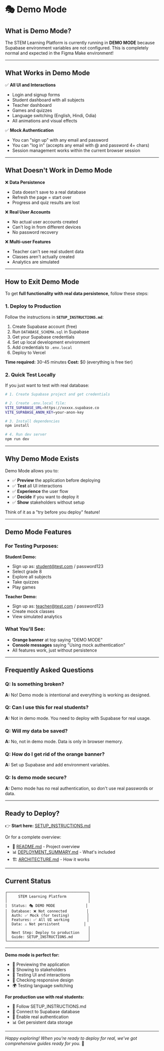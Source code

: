 # 🎭 Demo Mode

## What is Demo Mode?

The STEM Learning Platform is currently running in **DEMO MODE** because Supabase environment variables are not configured. This is completely normal and expected in the Figma Make environment!

---

## What Works in Demo Mode

✅ **All UI and Interactions**
- Login and signup forms
- Student dashboard with all subjects
- Teacher dashboard
- Games and quizzes
- Language switching (English, Hindi, Odia)
- All animations and visual effects

✅ **Mock Authentication**
- You can "sign up" with any email and password
- You can "log in" (accepts any email with @ and password 4+ chars)
- Session management works within the current browser session

---

## What Doesn't Work in Demo Mode

❌ **Data Persistence**
- Data doesn't save to a real database
- Refresh the page = start over
- Progress and quiz results are lost

❌ **Real User Accounts**
- No actual user accounts created
- Can't log in from different devices
- No password recovery

❌ **Multi-user Features**
- Teacher can't see real student data
- Classes aren't actually created
- Analytics are simulated

---

## How to Exit Demo Mode

To get **full functionality with real data persistence**, follow these steps:

### 1. Deploy to Production

Follow the instructions in **`SETUP_INSTRUCTIONS.md`**:
1. Create Supabase account (free)
2. Run `DATABASE_SCHEMA.sql` in Supabase
3. Get your Supabase credentials
4. Set up local development environment
5. Add credentials to `.env.local`
6. Deploy to Vercel

**Time required:** 30-45 minutes
**Cost:** $0 (everything is free tier)

### 2. Quick Test Locally

If you just want to test with real database:

```bash
# 1. Create Supabase project and get credentials

# 2. Create .env.local file:
VITE_SUPABASE_URL=https://xxxxx.supabase.co
VITE_SUPABASE_ANON_KEY=your-anon-key

# 3. Install dependencies
npm install

# 4. Run dev server
npm run dev
```

---

## Why Demo Mode Exists

Demo Mode allows you to:
- ✅ **Preview** the application before deploying
- ✅ **Test** all UI interactions
- ✅ **Experience** the user flow
- ✅ **Decide** if you want to deploy it
- ✅ **Show** stakeholders without setup

Think of it as a "try before you deploy" feature!

---

## Demo Mode Features

### For Testing Purposes:

**Student Demo:**
- Sign up as: student@test.com / password123
- Select grade 8
- Explore all subjects
- Take quizzes
- Play games

**Teacher Demo:**
- Sign up as: teacher@test.com / password123
- Create mock classes
- View simulated analytics

### What You'll See:

- **Orange banner** at top saying "DEMO MODE"
- **Console messages** saying "Using mock authentication"
- All features work, just without persistence

---

## Frequently Asked Questions

### Q: Is something broken?
**A:** No! Demo mode is intentional and everything is working as designed.

### Q: Can I use this for real students?
**A:** Not in demo mode. You need to deploy with Supabase for real usage.

### Q: Will my data be saved?
**A:** No, not in demo mode. Data is only in browser memory.

### Q: How do I get rid of the orange banner?
**A:** Set up Supabase and add environment variables.

### Q: Is demo mode secure?
**A:** Demo mode has no real authentication, so don't use real passwords or data.

---

## Ready to Deploy?

👉 **Start here:** [SETUP_INSTRUCTIONS.md](./SETUP_INSTRUCTIONS.md)

Or for a complete overview:
- 📘 [README.md](./README.md) - Project overview
- 📊 [DEPLOYMENT_SUMMARY.md](./DEPLOYMENT_SUMMARY.md) - What's included
- 🏗️ [ARCHITECTURE.md](./ARCHITECTURE.md) - How it works

---

## Current Status

```
┌─────────────────────────────────────┐
│     STEM Learning Platform          │
│                                     │
│  Status: 🎭 DEMO MODE              │
│  Database: ❌ Not connected         │
│  Auth: ✅ Mock (for testing)        │
│  Features: ✅ All UI working        │
│  Data: ⚠️ Not persistent           │
│                                     │
│  Next Step: Deploy to production    │
│  Guide: SETUP_INSTRUCTIONS.md       │
└─────────────────────────────────────┘
```

---

**Demo mode is perfect for:**
- 👀 Previewing the application
- 🎨 Showing to stakeholders
- 🧪 Testing UI and interactions
- 📱 Checking responsive design
- 🌍 Testing language switching

**For production use with real students:**
- 🚀 Follow SETUP_INSTRUCTIONS.md
- 💾 Connect to Supabase database
- 🔐 Enable real authentication
- 📊 Get persistent data storage

---

_Happy exploring! When you're ready to deploy for real, we've got comprehensive guides ready for you._ 🚀